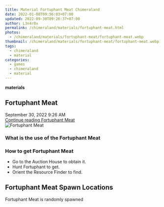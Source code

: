 ```yaml
---
title: Material Fortuphant Meat Chimeraland
date: 2022-01-08T09:56:03+07:00
updated: 2022-09-30T09:26:37+07:00
author: L3n4r0x
permalink: /chimeraland/materials/fortuphant-meat.html
photos:
  - /chimeraland/materials/fortuphant-meat/fortuphant-meat.webp
thumbnail: /chimeraland/materials/fortuphant-meat/fortuphant-meat.webp
tags:
  - chimeraland
  - material
categories:
  - games
  - chimeraland
  - material
---
```


<link
  rel="stylesheet"
  href="https://rawcdn.githack.com/dimaslanjaka/Web-Manajemen/870a349/css/bootstrap-5-3-0-alpha3-wrapper.css"
/>
<section id="bootstrap-wrapper">
  <div data-bs-theme="dark">
    <div
      class="row g-0 border rounded overflow-hidden flex-md-row mb-4 shadow-sm position-relative bg-dark text-light"
    >
      <div class="col p-4 d-flex flex-column position-static">
        <strong class="d-inline-block mb-2 text-success">materials</strong>
        <h2 class="mb-0">Fortuphant Meat</h2>
        <div class="mb-1 text-muted">September 30, 2022 9:26 AM</div>
        <a
          href="/chimeraland/materials/fortuphant-meat.html"
          class="stretched-link d-none text-primary"
          >Continue reading Fortuphant Meat</a
        >
      </div>
      <div class="col-auto d-none d-md-block d-lg-block">
        <img
          src="https://www.webmanajemen.com/chimeraland/materials/fortuphant-meat/fortuphant-meat.webp"
          alt="Fortuphant Meat"
        />
      </div>
    </div>
    <div class="row">
      <div class="col-lg-6 col-12 mb-2">
        <div class="card">
          <div class="card-body">
            <h3 class="card-title">What is the use of the Fortuphant Meat</h3>
            <div class="card-text"><ul></ul></div>
          </div>
        </div>
      </div>
      <div class="col-lg-6 col-12 mb-2">
        <div class="card">
          <div class="card-body">
            <h3 class="card-title">How to get Fortuphant Meat</h3>
            <div class="card-text">
              <ul>
                <li>Go to the Auction House to obtain it.</li>
                <li>Hunt Fortuphant to get.</li>
                <li>Orient the Resource Finder to find.</li>
              </ul>
            </div>
          </div>
        </div>
      </div>
      <div class="col-12 mb-2">
        <h2>Fortuphant Meat Spawn Locations</h2>
        <p>Fortuphant Meat is randomly spawned</p>
      </div>
    </div>
  </div>
</section>